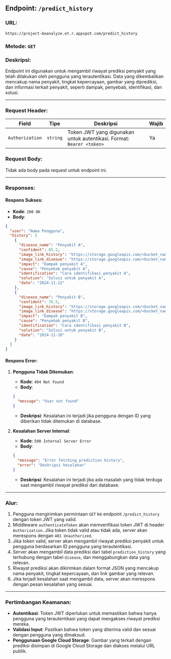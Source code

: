 ## **Endpoint**: `/predict_history`

### **URL**:
```
https://project-beanalyze.et.r.appspot.com/predict_history
```

### **Metode**: `GET`

### **Deskripsi**:
Endpoint ini digunakan untuk mengambil riwayat prediksi penyakit yang telah dilakukan oleh pengguna yang terautentikasi. Data yang dikembalikan mencakup nama penyakit, tingkat kepercayaan, gambar yang diprediksi, dan informasi terkait penyakit, seperti dampak, penyebab, identifikasi, dan solusi.

---

### **Request Header**:

| **Field**        | **Tipe**  | **Deskripsi**                       | **Wajib** |
|------------------|-----------|-------------------------------------|-----------|
| `Authorization`  | `string`  | Token JWT yang digunakan untuk autentikasi. Format: `Bearer <token>` | Ya        |

### **Request Body**:

Tidak ada body pada request untuk endpoint ini.

---

### **Responses**:

#### **Respons Sukses**:
- **Kode**: `200 OK`
- **Body**:
```json
{
  "user": "Nama Pengguna",
  "history": [
    {
      "disease_name": "Penyakit A",
      "confident": 85.2,
      "image_link_history": "https://storage.googleapis.com/<bucket_name>/predict-images/<image_name>.jpg",
      "image_link_disease": "https://storage.googleapis.com/<bucket_name>/disease-images/<disease_image>.jpg",
      "impact": "Dampak penyakit A",
      "cause": "Penyebab penyakit A",
      "identification": "Cara identifikasi penyakit A",
      "solution": "Solusi untuk penyakit A",
      "date": "2024-11-22"
    },
    {
      "disease_name": "Penyakit B",
      "confident": 76.5,
      "image_link_history": "https://storage.googleapis.com/<bucket_name>/predict-images/<image_name>.jpg",
      "image_link_disease": "https://storage.googleapis.com/<bucket_name>/disease-images/<disease_image>.jpg",
      "impact": "Dampak penyakit B",
      "cause": "Penyebab penyakit B",
      "identification": "Cara identifikasi penyakit B",
      "solution": "Solusi untuk penyakit B",
      "date": "2024-11-20"
    }
  ]
}
```

#### **Respons Error**:

1. **Pengguna Tidak Ditemukan**:
   - **Kode**: `404 Not Found`
   - **Body**:
   ```json
   {
     "message": "User not found"
   }
   ```
   - **Deskripsi**: Kesalahan ini terjadi jika pengguna dengan ID yang diberikan tidak ditemukan di database.

2. **Kesalahan Server Internal**:
   - **Kode**: `500 Internal Server Error`
   - **Body**:
   ```json
   {
     "message": "Error fetching prediction history",
     "error": "Deskripsi kesalahan"
   }
   ```
   - **Deskripsi**: Kesalahan ini terjadi jika ada masalah yang tidak terduga saat mengambil riwayat prediksi dari database.

---

### **Alur**:
1. Pengguna mengirimkan permintaan `GET` ke endpoint `/predict_history` dengan token JWT yang valid.
2. Middleware `authenticateToken` akan memverifikasi token JWT di header `Authorization`. Jika token tidak valid atau tidak ada, server akan merespons dengan `401 Unauthorized`.
3. Jika token valid, server akan mengambil riwayat prediksi penyakit untuk pengguna berdasarkan ID pengguna yang terautentikasi.
4. Server akan mengambil data prediksi dari tabel `prediction_history` yang terhubung dengan tabel `disease`, dan menggabungkan data yang relevan.
5. Riwayat prediksi akan dikirimkan dalam format JSON yang mencakup nama penyakit, tingkat kepercayaan, dan link gambar yang relevan.
6. Jika terjadi kesalahan saat mengambil data, server akan merespons dengan pesan kesalahan yang sesuai.

---

### **Pertimbangan Keamanan**:
- **Autentikasi**: Token JWT diperlukan untuk memastikan bahwa hanya pengguna yang terautentikasi yang dapat mengakses riwayat prediksi mereka.
- **Validasi Input**: Pastikan bahwa token yang diterima valid dan sesuai dengan pengguna yang dimaksud.
- **Penggunaan Google Cloud Storage**: Gambar yang terkait dengan prediksi disimpan di Google Cloud Storage dan diakses melalui URL publik.
